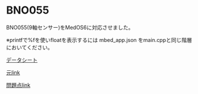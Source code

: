 # BNO055
BNO055(9軸センサー)をMedOS6に対応させました。

※printfで%fを使いfloatを表示するには mbed_app.json をmain.cppと同じ階層においてください。

[データシート](https://rokuen.work/dx/assets/020_images/BNO055_BME280/BST_BNO055.pdf)

[元link](https://os.mbed.com/users/StressedDave/code/BNO055/docs/tip/classBNO055.html)

[問題点link](http://l52secondary.blog.fc2.com/blog-entry-50.html)
